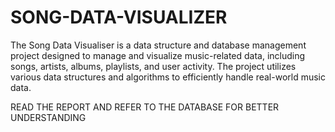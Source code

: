 # SONG-DATA-VISUALIZER
The Song Data Visualiser is a data structure and database management project designed to manage and visualize music-related data, including songs, artists, albums, playlists, and user activity. The project utilizes various data structures and algorithms to efficiently handle real-world music data.

READ THE REPORT AND REFER TO THE DATABASE FOR BETTER UNDERSTANDING
